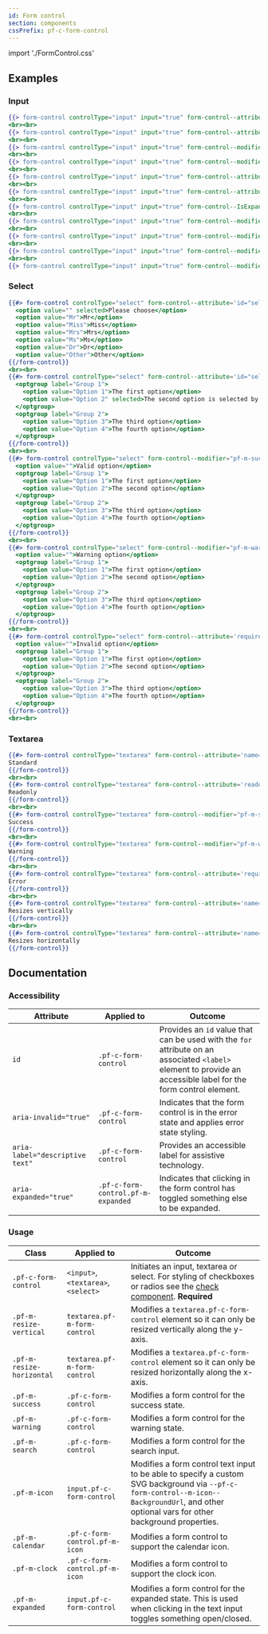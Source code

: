 ```yaml
---
id: Form control
section: components
cssPrefix: pf-c-form-control
---
```


import './FormControl.css'

## Examples
### Input
```hbs
{{> form-control controlType="input" input="true" form-control--attribute='type="text" value="Standard" id="input-standard" aria-label="Standard input example"'}}
<br><br>
{{> form-control controlType="input" input="true" form-control--attribute='readonly type="text" value="Readonly" id="input-readonly" aria-label="Readonly input example"'}}
<br><br>
{{> form-control controlType="input" input="true" form-control--modifier="pf-m-success" form-control--attribute='type="text" value="Success" id="input-success" aria-label="Success state input example"'}}
<br><br>
{{> form-control controlType="input" input="true" form-control--modifier="pf-m-warning" form-control--attribute='type="text" value="Warning" id="input-warning" aria-label="Warning state input example"'}}
<br><br>
{{> form-control controlType="input" input="true" form-control--attribute='required type="text" value="Error" id="input-error" aria-invalid="true" aria-label="Error state input example"'}}
<br><br>
{{> form-control controlType="input" input="true" form-control--attribute='disabled type="text" value="Disabled" id="input-disabled" aria-label="Disabled input example"'}}
<br><br>
{{> form-control controlType="input" input="true" form-control--IsExpanded="true" form-control--attribute='type="text" value="Expanded" id="input-expanded" aria-label="Expanded input example"'}}
<br><br>
{{> form-control controlType="input" input="true" form-control--modifier="pf-m-search" form-control--attribute='type="search" value="Search" id="input-search" name="search-input" aria-label="Search input example"'}}
<br><br>
{{> form-control controlType="input" input="true" form-control--modifier="pf-m-icon pf-m-calendar" form-control--attribute='type="text" value="Calendar" id="input-calendar" name="input-calendar" aria-label="Calendar input example"'}}
<br><br>
{{> form-control controlType="input" input="true" form-control--modifier="pf-m-icon pf-m-clock" form-control--attribute='type="text" value="Clock" id="input-clock" name="input-clock" aria-label="Clock input example"'}}
<br><br>
{{> form-control controlType="input" input="true" form-control--modifier="pf-m-icon" form-control--attribute='type="text" value="Custom icon" id="input-custom-icon" name="custom-icon" aria-label="Custom icon input example"'}}
```

### Select
```hbs
{{#> form-control controlType="select" form-control--attribute='id="select-standard" name="select-standard" aria-label="Standard select example"'}}
  <option value="" selected>Please choose</option>
  <option value="Mr">Mr</option>
  <option value="Miss">Miss</option>
  <option value="Mrs">Mrs</option>
  <option value="Ms">Ms</option>
  <option value="Dr">Dr</option>
  <option value="Other">Other</option>
{{/form-control}}
<br><br>
{{#> form-control controlType="select" form-control--attribute='id="select-group" name="select-group" aria-label="Select group example"'}}
  <optgroup label="Group 1">
    <option value="Option 1">The first option</option>
    <option value="Option 2" selected>The second option is selected by default</option>
  </optgroup>
  <optgroup label="Group 2">
    <option value="Option 3">The third option</option>
    <option value="Option 4">The fourth option</option>
  </optgroup>
{{/form-control}}
<br><br>
{{#> form-control controlType="select" form-control--modifier="pf-m-success" form-control--attribute='id="select-group-success" name="select-group-success" aria-label="Success state select group example"'}}
  <option value="">Valid option</option>
  <optgroup label="Group 1">
    <option value="Option 1">The first option</option>
    <option value="Option 2">The second option</option>
  </optgroup>
  <optgroup label="Group 2">
    <option value="Option 3">The third option</option>
    <option value="Option 4">The fourth option</option>
  </optgroup>
{{/form-control}}
<br><br>
{{#> form-control controlType="select" form-control--modifier="pf-m-warning" form-control--attribute='id="select-group-warning" name="select-group-warning" aria-label="Warning state select group example"'}}
  <option value="">Warning option</option>
  <optgroup label="Group 1">
    <option value="Option 1">The first option</option>
    <option value="Option 2">The second option</option>
  </optgroup>
  <optgroup label="Group 2">
    <option value="Option 3">The third option</option>
    <option value="Option 4">The fourth option</option>
  </optgroup>
{{/form-control}}
<br><br>
{{#> form-control controlType="select" form-control--attribute='required aria-invalid="true" id="select-group-error" name="select-group-error" aria-label="Error state select group example"'}}
  <option value="">Invalid option</option>
  <optgroup label="Group 1">
    <option value="Option 1">The first option</option>
    <option value="Option 2">The second option</option>
  </optgroup>
  <optgroup label="Group 2">
    <option value="Option 3">The third option</option>
    <option value="Option 4">The fourth option</option>
  </optgroup>
{{/form-control}}
<br><br>
```

### Textarea
```hbs
{{#> form-control controlType="textarea" form-control--attribute='name="textarea-standard" id="textarea-standard" aria-label="Standard textarea example"'}}
Standard
{{/form-control}}
<br><br>
{{#> form-control controlType="textarea" form-control--attribute='readonly name="textarea-readonly" id="textarea-readonly" aria-label="Readonly textarea example"'}}
Readonly
{{/form-control}}
<br><br>
{{#> form-control controlType="textarea" form-control--modifier="pf-m-success" form-control--attribute='name="textarea-success" id="textarea-success" aria-label="Success state textarea example"'}}
Success
{{/form-control}}
<br><br>
{{#> form-control controlType="textarea" form-control--modifier="pf-m-warning" form-control--attribute='name="textarea-warning" id="textarea-warning" aria-label="Warning state textarea example"'}}
Warning
{{/form-control}}
<br><br>
{{#> form-control controlType="textarea" form-control--attribute='required name="textarea-error" id="textarea-error" aria-label="Error state textarea example" aria-invalid="true"'}}
Error
{{/form-control}}
<br><br>
{{#> form-control controlType="textarea" form-control--attribute='name="textarea-resize-vertical" id="textarea-resize-vertical" aria-label="Resize vertical textarea example"' form-control--modifier="pf-m-resize-vertical"}}
Resizes vertically
{{/form-control}}
<br><br>
{{#> form-control controlType="textarea" form-control--attribute='name="textarea-resize-horizontal" id="textarea-resize-horizontal" aria-label="Resize horizontal textarea example"' form-control--modifier="pf-m-resize-horizontal"}}
Resizes horizontally
{{/form-control}}
```

## Documentation

### Accessibility
| Attribute | Applied to | Outcome |
| -- | -- | -- |
| `id` | `.pf-c-form-control` | Provides an `id` value that can be used with the `for` attribute on an associated `<label>` element to provide an accessible label for the form control element.
| `aria-invalid="true"` | `.pf-c-form-control` | Indicates that the form control is in the error state and applies error state styling. |
| `aria-label="descriptive text"` | `.pf-c-form-control` | Provides an accessible label for assistive technology. |
| `aria-expanded="true"` | `.pf-c-form-control.pf-m-expanded` | Indicates that clicking in the form control has toggled something else to be expanded. |

### Usage
| Class | Applied to | Outcome |
| -- | -- | -- |
| `.pf-c-form-control` | `<input>`,`<textarea>`, `<select>` |  Initiates an input, textarea or select. For styling of checkboxes or radios see the [check component](/documentation/core/components/check). **Required**  |
| `.pf-m-resize-vertical` | `textarea.pf-m-form-control` | Modifies a `textarea.pf-c-form-control` element so it can only be resized vertically along the y-axis. |
| `.pf-m-resize-horizontal` | `textarea.pf-m-form-control` | Modifies a `textarea.pf-c-form-control` element so it can only be resized horizontally along the x-axis. |
| `.pf-m-success` | `.pf-c-form-control` | Modifies a form control for the success state. |
| `.pf-m-warning` | `.pf-c-form-control` | Modifies a form control for the warning state. |
| `.pf-m-search` | `.pf-c-form-control` | Modifies a form control for the search input. |
| `.pf-m-icon` | `input.pf-c-form-control` | Modifies a form control text input to be able to specify a custom SVG background via `--pf-c-form-control--m-icon--BackgroundUrl`, and other optional vars for other background properties.
| `.pf-m-calendar` | `.pf-c-form-control.pf-m-icon` | Modifies a form control to support the calendar icon. |
| `.pf-m-clock` | `.pf-c-form-control.pf-m-icon` | Modifies a form control to support the clock icon. |
| `.pf-m-expanded` | `input.pf-c-form-control` | Modifies a form control for the expanded state. This is used when clicking in the text input toggles something open/closed. |
